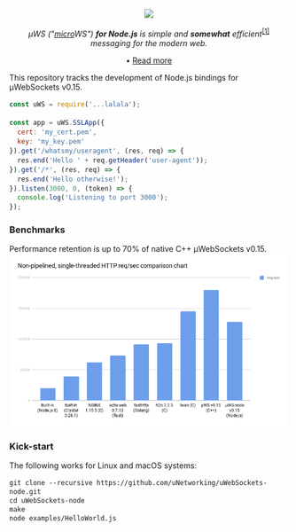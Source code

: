 <div align="center">
<img src="https://github.com/uNetworking/uWebSockets/blob/master/misc/logo.png?raw=true" />

*µWS ("[micro](https://en.wikipedia.org/wiki/Micro-)WS") **for Node.js** is simple and **somewhat** efficient*<sup>[[1]](benchmarks)</sup> *messaging for the modern web.*

• [Read more](https://github.com/uNetworking/v0.15)

</div>

This repository tracks the development of Node.js bindings for µWebSockets v0.15.

```javascript
const uWS = require('...lalala');

const app = uWS.SSLApp({
  cert: 'my_cert.pem',
  key: 'my_key.pem'
}).get('/whatsmy/useragent', (res, req) => {
  res.end('Hello ' + req.getHeader('user-agent'));
}).get('/*', (res, req) => {
  res.end('Hello otherwise!');
}).listen(3000, 0, (token) => {
  console.log('Listening to port 3000');
});
```

### Benchmarks
Performance retention is up to 70% of native C++ µWebSockets v0.15.
![](benchmarks.png)

### Kick-start
The following works for Linux and macOS systems:
```
git clone --recursive https://github.com/uNetworking/uWebSockets-node.git
cd uWebSockets-node
make
node examples/HelloWorld.js
```
